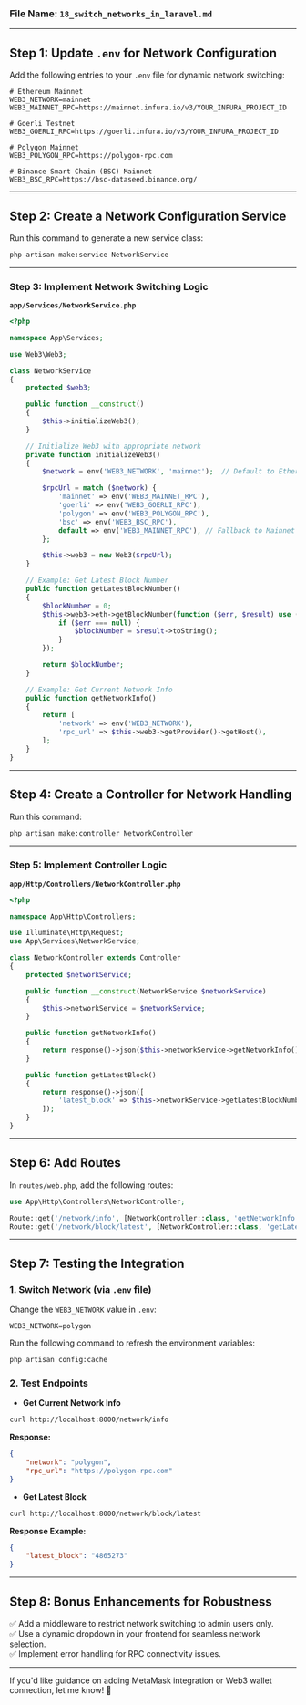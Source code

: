 ### File Name: `18_switch_networks_in_laravel.md`

---

## **Step 1: Update `.env` for Network Configuration**
Add the following entries to your `.env` file for dynamic network switching:

```env
# Ethereum Mainnet
WEB3_NETWORK=mainnet
WEB3_MAINNET_RPC=https://mainnet.infura.io/v3/YOUR_INFURA_PROJECT_ID

# Goerli Testnet
WEB3_GOERLI_RPC=https://goerli.infura.io/v3/YOUR_INFURA_PROJECT_ID

# Polygon Mainnet
WEB3_POLYGON_RPC=https://polygon-rpc.com

# Binance Smart Chain (BSC) Mainnet
WEB3_BSC_RPC=https://bsc-dataseed.binance.org/
```

---

## **Step 2: Create a Network Configuration Service**
Run this command to generate a new service class:

```bash
php artisan make:service NetworkService
```

---

### **Step 3: Implement Network Switching Logic**
**`app/Services/NetworkService.php`**
```php
<?php

namespace App\Services;

use Web3\Web3;

class NetworkService
{
    protected $web3;

    public function __construct()
    {
        $this->initializeWeb3();
    }

    // Initialize Web3 with appropriate network
    private function initializeWeb3()
    {
        $network = env('WEB3_NETWORK', 'mainnet');  // Default to Ethereum Mainnet

        $rpcUrl = match ($network) {
            'mainnet' => env('WEB3_MAINNET_RPC'),
            'goerli' => env('WEB3_GOERLI_RPC'),
            'polygon' => env('WEB3_POLYGON_RPC'),
            'bsc' => env('WEB3_BSC_RPC'),
            default => env('WEB3_MAINNET_RPC'), // Fallback to Mainnet
        };

        $this->web3 = new Web3($rpcUrl);
    }

    // Example: Get Latest Block Number
    public function getLatestBlockNumber()
    {
        $blockNumber = 0;
        $this->web3->eth->getBlockNumber(function ($err, $result) use (&$blockNumber) {
            if ($err === null) {
                $blockNumber = $result->toString();
            }
        });

        return $blockNumber;
    }

    // Example: Get Current Network Info
    public function getNetworkInfo()
    {
        return [
            'network' => env('WEB3_NETWORK'),
            'rpc_url' => $this->web3->getProvider()->getHost(),
        ];
    }
}
```

---

## **Step 4: Create a Controller for Network Handling**
Run this command:

```bash
php artisan make:controller NetworkController
```

---

### **Step 5: Implement Controller Logic**
**`app/Http/Controllers/NetworkController.php`**
```php
<?php

namespace App\Http\Controllers;

use Illuminate\Http\Request;
use App\Services\NetworkService;

class NetworkController extends Controller
{
    protected $networkService;

    public function __construct(NetworkService $networkService)
    {
        $this->networkService = $networkService;
    }

    public function getNetworkInfo()
    {
        return response()->json($this->networkService->getNetworkInfo());
    }

    public function getLatestBlock()
    {
        return response()->json([
            'latest_block' => $this->networkService->getLatestBlockNumber()
        ]);
    }
}
```

---

## **Step 6: Add Routes**
In `routes/web.php`, add the following routes:

```php
use App\Http\Controllers\NetworkController;

Route::get('/network/info', [NetworkController::class, 'getNetworkInfo']);
Route::get('/network/block/latest', [NetworkController::class, 'getLatestBlock']);
```

---

## **Step 7: Testing the Integration**
### **1. Switch Network (via `.env` file)**
Change the `WEB3_NETWORK` value in `.env`:

```env
WEB3_NETWORK=polygon
```

Run the following command to refresh the environment variables:

```bash
php artisan config:cache
```

### **2. Test Endpoints**
- **Get Current Network Info**
```bash
curl http://localhost:8000/network/info
```
**Response:**
```json
{
    "network": "polygon",
    "rpc_url": "https://polygon-rpc.com"
}
```

- **Get Latest Block**
```bash
curl http://localhost:8000/network/block/latest
```
**Response Example:**
```json
{
    "latest_block": "4865273"
}
```

---

## **Step 8: Bonus Enhancements for Robustness**
✅ Add a middleware to restrict network switching to admin users only.  
✅ Use a dynamic dropdown in your frontend for seamless network selection.  
✅ Implement error handling for RPC connectivity issues.  

---

If you'd like guidance on adding MetaMask integration or Web3 wallet connection, let me know! 🚀